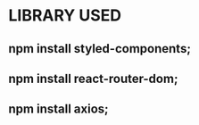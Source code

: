 # LIBRARY USED
##  npm install styled-components;
## npm install react-router-dom;
##  npm install axios;